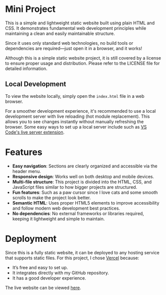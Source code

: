# Mini Project

This is a simple and lightweight static website built using plain HTML and CSS. It demonstrates fundamental web development principles while maintaining a clean and easily maintainable structure.  

Since it uses only standard web technologies, no build tools or dependencies are required—just open it in a browser, and it works!

Although this is a simple static website project, it is still covered by a license to ensure proper usage and distribution. Please refer to the LICENSE file for detailed information.

## Local Development

To view the website locally, simply open the `index.html` file in a web browser.  

For a smoother development experience, it's recommended to use a local development server with live reloading (hot module replacement). This allows you to see changes instantly without manually refreshing the browser. Some easy ways to set up a local server include such as [VS Code's live server extension](https://marketplace.visualstudio.com/items?itemName=ritwickdey.LiveServer).

# Features
- **Easy navigation**: Sections are clearly organized and accessible via the header menu.
- **Responsive design**: Works well on both desktop and mobile devices.
- **Multi-file structure**: This project is divided into the HTML, CSS, and JavaScript files similar to how bigger projects are structured.
- **Fun features**: Such as a paw cursor since I love cats and some smooth scrolls to make the project look better.
- **Semantic HTML**: Uses proper HTML5 elements to improve accessibility and follow modern web development best practices.
- **No dependencies**: No external frameworks or libraries required, keeping it lightweight and simple to maintain.

# Deployment
Since this is a fully static website, it can be deployed to any hosting service that supports static files. For this project, I chose [Vercel](https://vercel.com/) because:

- It’s free and easy to set up.
- It integrates directly with my GitHub repository.
- It has a good developer experience.

The live website can be viewed [here](https://cmsc-207-mini-project.vercel.app/).
